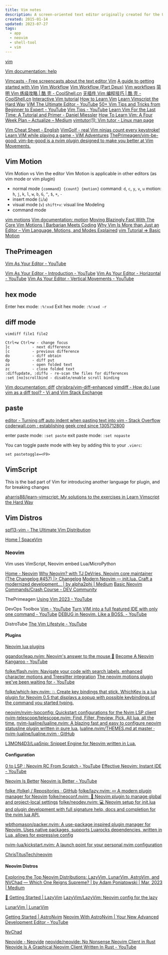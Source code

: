 ```yaml
---
title: Vim notes
description: A screen-oriented text editor originally created for the Unix operating system
created: 2015-01-14
updated: 2023-07-27
tags:
  - app
  - neovim
  - shell-tool
  - vim
---
```


[vim](<https://en.wikipedia.org/wiki/Vim_(text_editor)>)

[Vim documentation: help](http://vimdoc.sourceforge.net/htmldoc/help.html)

[Vimcasts - Free screencasts about the text editor Vim](http://vimcasts.org/)
[A guide to getting started with Vim](http://www.integralist.co.uk/posts/vim-1.html)
[Vim Workflow](http://www.integralist.co.uk/posts/vim-2.html)
[Vim Workflow (Part Deux)](http://www.integralist.co.uk/posts/vim-3.html)
[Vim workflows](http://mrmrs.io/writing/2013/12/21/vim-workflows/)
[简明 Vim 练级攻略 | 酷 壳 - CoolShell.cn](http://coolshell.cn/articles/5426.html)
[无插件 Vim 编程技巧 | 酷 壳 - CoolShell.cn](http://coolshell.cn/articles/11312.html)
[Interactive Vim tutorial](http://www.openvim.com/tutorial.html)
[How to Learn Vim](http://mrmrs.io/writing/2013/12/19/how-to-learn-vim/)
[Learn Vimscript the Hard Way](http://learnvimscriptthehardway.stevelosh.com/)
[VIM The Ultimate Editor - YouTube](https://www.youtube.com/watch?v=P88ydZVcm1s)
[50+ Vim Tips and Tricks from Beginner to Expert - YouTube](https://www.youtube.com/watch?v=ZEIpdC_klDI)
[Vim Tips - YouTube](https://www.youtube.com/playlist?list=PL0tgH22U2S3GN7MdobsdWV44qw-P5g7RJ)
[Learn Vim For the Last Time: A Tutorial and Primer - Daniel Miessler](https://danielmiessler.com/study/vim/)
[How To Learn Vim: A Four Week Plan – Actualize – Medium](https://medium.com/actualize-network/how-to-learn-vim-a-four-week-plan-cd8b376a9b85)
[vimtutor(1): Vim tutor - Linux man page](https://linux.die.net/man/1/vimtutor)

[Vim Cheat Sheet - English](https://vim.rtorr.com/)
[VimGolf - real Vim ninjas count every keystroke!](http://www.vimgolf.com/)
[Learn VIM while playing a game - VIM Adventures](https://vim-adventures.com/)
[ThePrimeagen/vim-be-good: vim-be-good is a nvim plugin designed to make you better at Vim Movements.](https://github.com/ThePrimeagen/vim-be-good)

## Vim Motion

Vim Motion vs Vim the editor
Vim Motion is applicable in other editors (as vim mode or vim plugin)

- normal mode
  `{command} {count} {motion}`
  command: `d`, `c`, `y`, `v`, `u`
  motion: `h`, `j`, `k`, `l`, `w`, `b`, `G`, `^`, `$`, `+`, `-`
- insert mode (`i`/`a`)
- visual mode (`v`)
  `shift+v`: visual line Modeling
- command mode

[vim motions](https://www.phind.com/search?cache=588ad35e-8713-4f93-b0ba-6d0844af5f71)
[Vim documentation: motion](https://vimdoc.sourceforge.net/htmldoc/motion.html)
[Moving Blazingly Fast With The Core Vim Motions | Barbarian Meets Coding](https://www.barbarianmeetscoding.com/boost-your-coding-fu-with-vscode-and-vim/moving-blazingly-fast-with-the-core-vim-motions/)
[Why Vim Is More than Just an Editor – Vim Language, Motions, and Modes Explained](https://www.freecodecamp.org/news/vim-language-and-motions-explained/)
[vim Tutorial => Basic Motion](https://riptutorial.com/vim/example/5512/basic-motion)

## ThePrimeagen

[Vim As Your Editor - YouTube](https://www.youtube.com/playlist?list=PLm323Lc7iSW_wuxqmKx_xxNtJC_hJbQ7R)

[Vim As Your Editor - Introduction - YouTube](https://www.youtube.com/watch?v=X6AR2RMB5tE)
[Vim As Your Editor - Horizontal - YouTube](https://www.youtube.com/watch?v=5JGVtttuDQA)
[Vim As Your Editor - Vertical Movements - YouTube](https://www.youtube.com/watch?v=KfENDDEpCsI)

## hex mode

Enter hex mode: `:%!xxd`
Exit hex mode: `:%!xxd -r`

## diff mode

`vimdiff file1 file2`

```
Ctrl+w Ctrl+w - change focus
]c          - next difference
[c          - previous difference
do          - diff obtain
dp          - diff put
zo          - open folded text
zc          - close folded text
:diffupdate, :diffu - re-scan the files for differences
:set [no]scrollbind - disable/enable scroll binding
```

[Vim documentation: diff](http://vimdoc.sourceforge.net/htmldoc/diff.html)
[chrisbra/vim-diff-enhanced](https://github.com/chrisbra/vim-diff-enhanced)
[vimdiff - How do I use vim as a diff tool? - Vi and Vim Stack Exchange](https://vi.stackexchange.com/questions/625/how-do-i-use-vim-as-a-diff-tool)

## paste

[editor - Turning off auto indent when pasting text into vim - Stack Overflow](http://stackoverflow.com/questions/2514445/turning-off-auto-indent-when-pasting-text-into-vim)
[coderwall.com : establishing geek cred since 1305712800](https://coderwall.com/p/if9mda/automatically-set-paste-mode-in-vim-when-pasting-in-insert-mode)

enter paste mode: `:set paste`
exit paste mode: `:set nopaste`

You can toggle paste mode with key by adding this to your `.vimrc`:

```
set pastetoggle=<F9>
```

## VimScript

This is the bad part of Vim for introducing another language for plugin, and for breaking changes

[aharris88/learn-vimscript: My solutions to the exercises in Learn Vimscript the Hard Way](https://github.com/aharris88/learn-vimscript)

## Vim Distros

[spf13-vim - The Ultimate Vim Distribution](https://vim.spf13.com/)

[Home | SpaceVim](https://spacevim.org/)

### Neovim

Vim uses VimScript, Neovim embed Lua/MicroPython

[Home - Neovim](https://neovim.io/)
[Why Neovim? with TJ DeVries, Neovim core maintainer (The Changelog #457) |> Changelog](https://changelog.com/podcast/457)
[Modern Neovim — init.lua. Craft a modernized development… | by alpha2phi | Medium](https://alpha2phi.medium.com/modern-neovim-init-lua-ab1220e3ecc1)
[Basic Neovim Commands/Crash Course - DEV Community](https://dev.to/arafat4693/basic-neovim-commands-4hmi)

ThePrimeagen
[Using Vim 2023 - YouTube](https://www.youtube.com/watch?v=FrMRyXtiJkc)

DevOps Toolbox
[Vim - YouTube](https://www.youtube.com/playlist?list=PLmcTCfaoOo_grgVqU7UbOx7_RG9kXPgEr)
[Turn VIM into a full featured IDE with only one command - YouTube](https://www.youtube.com/watch?v=Mtgo-nP_r8Y)
[DEBUG in Neovim. Like a BOSS. - YouTube](https://www.youtube.com/watch?v=RziPWdTzSV8)

DistroTube
[The Vim Lifestyle - YouTube](https://www.youtube.com/playlist?list=PL5--8gKSku15tivUyt0D-mERePLEzrWUz)

#### Plugins

[Neovim lua plugins](https://nvimluau.dev/)

[ggandor/leap.nvim: Neovim's answer to the mouse 🦘](https://github.com/ggandor/leap.nvim)
[Become A Neovim Kangaroo - YouTube](https://www.youtube.com/watch?v=2KLFjhGjmbI)

[folke/flash.nvim: Navigate your code with search labels, enhanced character motions and Treesitter integration](https://github.com/folke/flash.nvim)
[The neovim motions plugin we've been waiting for - YouTube](https://www.youtube.com/watch?v=GcWYUumEsZo)

[folke/which-key.nvim: 💥 Create key bindings that stick. WhichKey is a lua plugin for Neovim 0.5 that displays a popup with possible keybindings of the command you started typing.](https://github.com/folke/which-key.nvim)

[neovim/nvim-lspconfig: Quickstart configurations for the Nvim LSP client](https://github.com/neovim/nvim-lspconfig)
[nvim-telescope/telescope.nvim: Find, Filter, Preview, Pick. All lua, all the time.](https://github.com/nvim-telescope/telescope.nvim)
[nvim-lualine/lualine.nvim: A blazing fast and easy to configure neovim statusline plugin written in pure lua.](https://github.com/nvim-lualine/lualine.nvim)
[lualine.nvim/THEMES.md at master · nvim-lualine/lualine.nvim · GitHub](https://github.com/nvim-lualine/lualine.nvim/blob/master/THEMES.md)

[L3MON4D3/LuaSnip: Snippet Engine for Neovim written in Lua.](https://github.com/L3MON4D3/LuaSnip)

#### Configuration

[0 to LSP : Neovim RC From Scratch - YouTube](https://www.youtube.com/watch?v=w7i4amO_zaE)
[Effective Neovim: Instant IDE - YouTube](https://www.youtube.com/watch?v=stqUbv-5u2s)

[Neovim Is Better](https://christitus.com/neovim-is-better/)
[Neovim is Better - YouTube](https://www.youtube.com/watch?v=6VbOLOuiHUI)

[folke (folke) / Repositories · GitHub](https://github.com/folke?tab=repositories&type=source)
[folke/lazy.nvim: 💤 A modern plugin manager for Neovim](https://github.com/folke/lazy.nvim)
[folke/neoconf.nvim: 💼 Neovim plugin to manage global and project-local settings](https://github.com/folke/neoconf.nvim)
[folke/neodev.nvim: 💻 Neovim setup for init.lua and plugin development with full signature help, docs and completion for the nvim lua API.](https://github.com/folke/neodev.nvim)

[wbthomason/packer.nvim: A use-package inspired plugin manager for Neovim. Uses native packages, supports Luarocks dependencies, written in Lua, allows for expressive config](https://github.com/wbthomason/packer.nvim)

[nvim-lua/kickstart.nvim: A launch point for your personal nvim configuration](https://github.com/nvim-lua/kickstart.nvim)

[ChrisTitusTech/neovim](https://github.com/ChrisTitusTech/Neovim)

#### Neovim Distros

[Exploring the Top Neovim Distributions: LazyVim, LunarVim, AstroVim, and NVChad — Which One Reigns Supreme? | by Adam Poniatowski | Mar, 2023 | Medium](https://medium.com/@adaml.poniatowski/exploring-the-top-neovim-distributions-lazyvim-lunarvim-astrovim-and-nvchad-which-one-reigns-3adcdbfa478d)

[🚀 Getting Started | LazyVim](https://www.lazyvim.org/)
[LazyVim/LazyVim: Neovim config for the lazy](https://github.com/LazyVim/LazyVim)

[LunarVim | LunarVim](https://www.lunarvim.org/)

[Getting Started | AstroNvim](https://astronvim.com/)
[Neovim With AstroNvim | Your New Advanced Development Editor - YouTube](https://www.youtube.com/watch?v=GEHPiZ10gOk)

[NvChad](https://nvchad.com/)

[Neovide - Neovide](https://neovide.dev/)
[neovide/neovide: No Nonsense Neovim Client in Rust](https://github.com/neovide/neovide)
[Neovide Is A Graphical Neovim Client Written In Rust - YouTube](https://www.youtube.com/watch?v=Vd5AACp6GG0)
